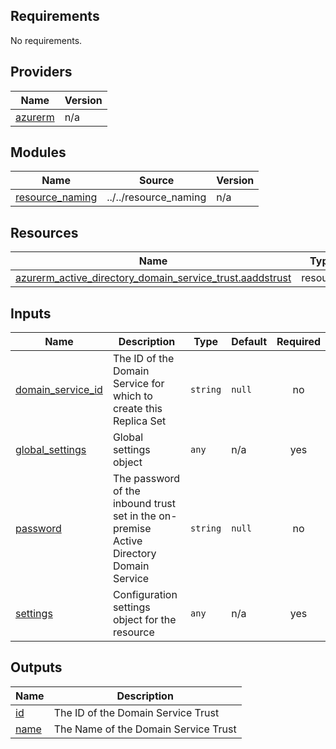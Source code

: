 <!-- BEGIN_TF_DOCS -->
## Requirements

No requirements.

## Providers

| Name | Version |
|------|---------|
| <a name="provider_azurerm"></a> [azurerm](#provider\_azurerm) | n/a |

## Modules

| Name | Source | Version |
|------|--------|---------|
| <a name="module_resource_naming"></a> [resource\_naming](#module\_resource\_naming) | ../../resource_naming | n/a |

## Resources

| Name | Type |
|------|------|
| [azurerm_active_directory_domain_service_trust.aaddstrust](https://registry.terraform.io/providers/hashicorp/azurerm/latest/docs/resources/active_directory_domain_service_trust) | resource |

## Inputs

| Name | Description | Type | Default | Required |
|------|-------------|------|---------|:--------:|
| <a name="input_domain_service_id"></a> [domain\_service\_id](#input\_domain\_service\_id) | The ID of the Domain Service for which to create this Replica Set | `string` | `null` | no |
| <a name="input_global_settings"></a> [global\_settings](#input\_global\_settings) | Global settings object | `any` | n/a | yes |
| <a name="input_password"></a> [password](#input\_password) | The password of the inbound trust set in the on-premise Active Directory Domain Service | `string` | `null` | no |
| <a name="input_settings"></a> [settings](#input\_settings) | Configuration settings object for the resource | `any` | n/a | yes |

## Outputs

| Name | Description |
|------|-------------|
| <a name="output_id"></a> [id](#output\_id) | The ID of the Domain Service Trust |
| <a name="output_name"></a> [name](#output\_name) | The Name of the Domain Service Trust |
<!-- END_TF_DOCS -->